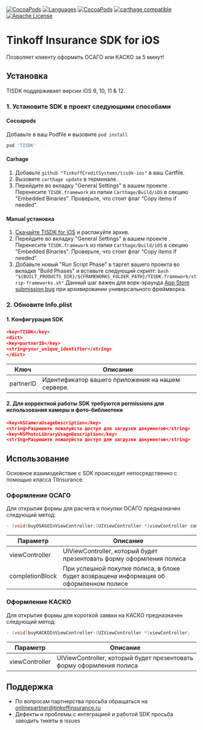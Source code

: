 [![CocoaPods](https://img.shields.io/badge/platforms-iOS-orange.svg?maxAge=2592000)](https://cocoapods.org/pods/TISDK)
[![Languages](https://img.shields.io/badge/languages-ObjC%20%7C%20%20Swift-orange.svg?maxAge=2592000)](https://github.com/TinkoffCreditSystems/tisdk-ios)
[![CocoaPods](https://img.shields.io/cocoapods/v/TISDK.svg?maxAge=2592000)](https://cocoapods.org/pods/TISDK)
[![carthage compatible](https://img.shields.io/badge/Carthage-compatible-4BC51D.svg?style=flat)](https://github.com/Carthage/Carthage)
[![Apache License](http://img.shields.io/badge/license-APACHE2-blue.svg?style=flat)](https://www.apache.org/licenses/LICENSE-2.0.html)

# Tinkoff Insurance SDK for iOS

Позволяет клиенту оформить ОСАГО или КАСКО за 5 минут!

## Установка

TISDK поддерживает версии iOS 9, 10, 11 & 12.

### 1. Установите SDK в проект следующими способами

#### Cocoapods

Добавьте в ваш Podfile и вызовите `pod install`

```ruby
pod 'TISDK'
```

#### Carhage

1. Добавьте `github "TinkoffCreditSystems/tisdk-ios"` в ваш Cartfile.
2. Вызовите `carthage update` в терминале.
3. Перейдите во вкладку "General Settings" в вашем проекте . Перенесите `TISDK.framework` из папки `Carthage/Build/iOS` в секцию "Embedded Binaries". Проверьте, что стоит флаг “Copy items if needed”.

#### Manual установка

1. [Скачайте TISDK for iOS](https://github.com/TinkoffCreditSystems/tisdk-ios/archive/master.zip) и распакуйте архив.
2. Перейдите во вкладку "General Settings" в вашем проекте . Перенесите `TISDK.framework` из папки `Carthage/Build/iOS` в секцию "Embedded Binaries". Проверьте, что стоит флаг “Copy items if needed”.
3. Добавьте новый "Run Script Phase" в таргет вашего проекта во вкладке "Build Phases" и вставьте следующий скрипт: 
`bash "${BUILT_PRODUCTS_DIR}/${FRAMEWORKS_FOLDER_PATH}/TISDK.framework/strip-frameworks.sh"`
Данный шаг важен для ворк-эраунда [App Store submission bug](http://www.openradar.me/radar?id=6409498411401216) при архивировании универсального фреймворка.

### 2. Обновите Info.plist

#### 1. Конфигурация SDK

```json
<key>TISDK</key>
<dict>
<key>partnerID</key>
<string>your_unique_identifier</string>
</dict>
```

| Ключ            | Описание                                                                               |
|-----------------|----------------------------------------------------------------------------------------|
| partnerID          | Идентификатор вашего приложения на нашем сервере.                         |

#### 2. Для корректной работы SDK требуются permissions для использования камеры и фото-библиотеки

```json
<key>NSCameraUsageDescription</key>
<string>Разрешите пожалуйста доступ для загрузки документов</string>
<key>NSPhotoLibraryUsageDescription</key>
<string>Разрешите пожалуйста доступ для загрузки документов</string>
```

## Использование

Основное взаимодействие с SDK происходит непосредственно с помощью класса TIInsurance.

### Оформление ОСАГО

Для открытия формы для расчета и покупки ОСАГО предназначен следующий метод:

```objective-c
- (void)buyOSAGOInViewController:(UIViewController *)viewController completionBlock:(void (^ _Nullable)(TIPolicyInfo *))completionBlock;
```

| Параметр        | Описание                                                                               |
|-----------------|----------------------------------------------------------------------------------------|
| viewController  | UIViewController, который будет презентовать форму оформления полиса                   |
| completionBlock | При успешной покупке полиса, в блоке будет возвращена информация об оформленном полисе |

### Оформление КАСКО

Для открытия формы для короткой заявки на КАСКО предназначен следующий метод:

```objective-c
- (void)buyKACKOInViewController:(UIViewController *)viewController;
```

| Параметр        | Описание                                                                               |
|-----------------|----------------------------------------------------------------------------------------|
| viewController  | UIViewController, который будет презентовать форму оформления полиса                   |

## Поддержка

- По вопросам партнерства просьба обращаться на onlinepartner@tinkoffinsurance.ru
- Дефекты и проблемы с интеграцией и работой SDK просьба заводить тикеты в issues
